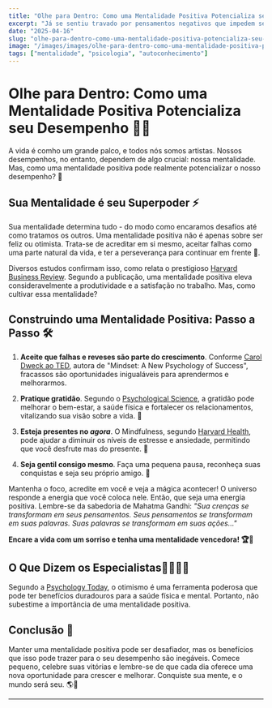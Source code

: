 ```yaml
---
title: "Olhe para Dentro: Como uma Mentalidade Positiva Potencializa seu Desempenho"
excerpt: "Já se sentiu travado por pensamentos negativos que impedem seu avanço? Aprenda a cultivar uma mentalidade positiva e descubra como isso pode levar sua produtividade a novos patamares, proporcionando sucesso verdadeiro e autêntico em todos os aspectos de sua vida."
date: "2025-04-16"
slug: "olhe-para-dentro-como-uma-mentalidade-positiva-potencializa-seu-desempenho"
image: "/images/images/olhe-para-dentro-como-uma-mentalidade-positiva-potencializa-seu-desempenho.webp"
tags: ["mentalidade", "psicologia", "autoconhecimento"]
---
```


# Olhe para Dentro: Como uma Mentalidade Positiva Potencializa seu Desempenho 🧠💪

A vida é comho um grande palco, e todos nós somos artistas. Nossos desempenhos, no entanto, dependem de algo crucial: nossa mentalidade. Mas, como uma mentalidade positiva pode realmente potencializar o nosso desempenho?  🤔

## Sua Mentalidade é seu Superpoder ⚡️

Sua mentalidade determina tudo - do modo como encaramos desafios até como tratamos os outros. Uma mentalidade positiva não é apenas sobre ser feliz ou otimista. Trata-se de acreditar em si mesmo, aceitar falhas como uma parte natural da vida, e ter a perseverança para continuar em frente 🚀.

Diversos estudos confirmam isso, como relata o prestigioso [Harvard Business Review](https://hbr.org/2015/05/proof-that-positive-work-cultures-are-more-productive). Segundo a publicação, uma mentalidade positiva eleva consideravelmente a produtividade e a satisfação no trabalho. Mas, como cultivar essa mentalidade?

## Construindo uma Mentalidade Positiva: Passo a Passo 🛠️

1. **Aceite que falhas e reveses são parte do crescimento**. Conforme [Carol Dweck ao TED](https://www.ted.com/talks/carol_dweck_the_power_of_believing_that_you_can_improve), autora de "Mindset: A New Psychology of Success", fracassos são oportunidades inigualáveis para aprendermos e melhorarmos. 

2. **Pratique gratidão**. Segundo o [Psychological Science](https://journals.sagepub.com/doi/full/10.1177/0956797614550277), a gratidão pode melhorar o bem-estar, a saúde física e fortalecer os relacionamentos, vitalizando sua visão sobre a vida. 🙏

3. **Esteja presentes no *agora***. O Mindfulness, segundo [Harvard Health](https://www.health.harvard.edu/staying-healthy/understanding-the-stress-response), pode ajudar a diminuir os níveis de estresse e ansiedade, permitindo que você desfrute mas do presente. 🌈

4. **Seja gentil consigo mesmo**. Faça uma pequena pausa, reconheça suas conquistas e seja seu próprio amigo. 🤗

Mantenha o foco, acredite em você e veja a mágica acontecer! O universo responde a energia que você coloca nele. Então, que seja uma energia positiva. Lembre-se da sabedoria de Mahatma Gandhi: _"Sua crenças se transformam em seus pensamentos. Seus pensamentos se transformam em suas palavras. Suas palavras se transformam em suas ações..."_

**Encare a vida com um sorriso e tenha uma mentalidade vencedora! 🏆🎉**

## O Que Dizem os Especialistas👩‍⚕️👨‍⚕️

Segundo a [Psychology Today](https://www.psychologytoday.com/intl/blog/what-matters-most/201912/the-power-positive-thinking), o otimismo é uma ferramenta poderosa que pode ter benefícios duradouros para a saúde física e mental. Portanto, não subestime a importância de uma mentalidade positiva.

## Conclusão 🎯

Manter uma mentalidade positiva pode ser desafiador, mas os benefícios que isso pode trazer para o seu desempenho são inegáveis. Comece pequeno, celebre suas vitórias e lembre-se de que cada dia oferece uma nova oportunidade para crescer e melhorar. Conquiste sua mente, e o mundo será seu. 🌎💪

---
